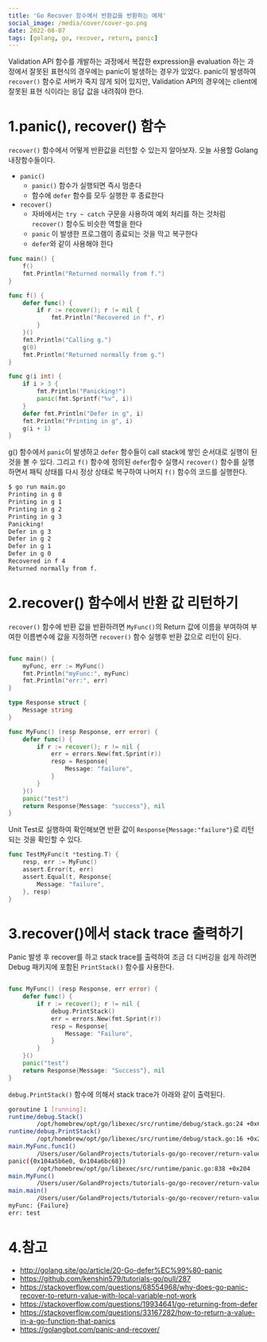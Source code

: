 ```yaml
---
title: 'Go Recover 함수에서 반환값을 반환하는 예제'
social_image: /media/cover/cover-go.png
date: 2022-08-07
tags: [golang, go, recover, return, panic]
---
```


Validation API 함수를 개발하는 과정에서 복잡한 expression을 evaluation 하는 과정에서 잘못된 표현식의 경우에는 panic이 발생하는 경우가 있었다. panic이 발생하여 `recover()` 함수로 서버가 죽지 않게 되어 있지만, Validation API의 경우에는 client에 잘못된 표현 식이라는 응답 값을 내려줘야 한다. 

# 1.panic(), recover() 함수

`recover()` 함수에서 어떻게 반환값을 리턴할 수 있는지 알아보자. 오늘 사용할 Golang 내장함수들이다.

- `panic()`
  - `panic()` 함수가 실행되면 즉시 멈춘다
  - 함수에 `defer` 함수를 모두 실행한 후 종료한다
- `recover()`
  - 자바에서는 `try ~ catch` 구문을 사용하여 예외 처리를 하는 것처럼 `recover()` 함수도 비슷한 역할을 한다
  - `panic` 이 발생한 프로그램이 종료되는 것을 막고 복구한다
  - `defer`와 같이 사용해야 한다



```go
func main() {
	f()
	fmt.Println("Returned normally from f.")
}

func f() {
	defer func() {
		if r := recover(); r != nil {
			fmt.Println("Recovered in f", r)
		}
	}()
	fmt.Println("Calling g.")
	g(0)
	fmt.Println("Returned normally from g.")
}

func g(i int) {
	if i > 3 {
		fmt.Println("Panicking!")
		panic(fmt.Sprintf("%v", i))
	}
	defer fmt.Println("Defer in g", i)
	fmt.Println("Printing in g", i)
	g(i + 1)
}

```



g() 함수에서 `panic`이 발생하고 `defer` 함수들이 call stack에 쌓인 순서대로 실행이 된 것을 볼 수 있다. 그리고 `f()` 함수에 정의된 `defer`함수 실행시 `recover()` 함수를 실행하면서 패틱 상태를 다시 정상 상태로 복구하여 나머지 `f()` 함수의 코드를 실행한다. 

```bash
$ go run main.go
Printing in g 0
Printing in g 1
Printing in g 2
Printing in g 3
Panicking!
Defer in g 3
Defer in g 2
Defer in g 1
Defer in g 0
Recovered in f 4
Returned normally from f.
```



# 2.recover() 함수에서 반환 값 리턴하기

`recover()` 함수에 반환 값을 반환하려면 `MyFunc()`의 Return 값에 이름을 부여하여 부여한 이름변수에 값을 지정하면 `recover()` 함수 실행후 반환 값으로 리턴이 된다.

```go

func main() {
	myFunc, err := MyFunc()
	fmt.Println("myFunc:", myFunc)
	fmt.Println("err:", err)
}

type Response struct {
	Message string
}

func MyFunc() (resp Response, err error) {
	defer func() {
		if r := recover(); r != nil {
			err = errors.New(fmt.Sprint(r))
			resp = Response{
				Message: "failure",
			}
		}
	}()
	panic("test")
	return Response{Message: "success"}, nil
}

```

Unit Test로 실행하여 확인해보면 반환 값이 `Response{Message:"failure"}`로 리턴되는 것을 확인할 수 있다. 

```go
func TestMyFunc(t *testing.T) {
	resp, err := MyFunc()
	assert.Error(t, err)
	assert.Equal(t, Response{
		Message: "failure",
	}, resp)
}
```

# 3.recover()에서 stack trace 출력하기

Panic 발생 후 recover를 하고 stack trace를 출력하여 조금 더 디버깅을 쉽게 하려면 Debug 패키지에 포함된 `PrintStack()` 함수를 사용한다. 

```go

func MyFunc() (resp Response, err error) {
	defer func() {
		if r := recover(); r != nil {
			debug.PrintStack()
			err = errors.New(fmt.Sprint(r))
			resp = Response{
				Message: "Failure",
			}
		}
	}()
	panic("test")
	return Response{Message: "Success"}, nil
}
```

`debug.PrintStack()` 함수에 의해서 stack trace가 아래와 같이 출력된다. 

```bash
goroutine 1 [running]:
runtime/debug.Stack()
        /opt/homebrew/opt/go/libexec/src/runtime/debug/stack.go:24 +0x68
runtime/debug.PrintStack()
        /opt/homebrew/opt/go/libexec/src/runtime/debug/stack.go:16 +0x20
main.MyFunc.func1()
        /Users/user/GolandProjects/tutorials-go/go-recover/return-value/main.go:22 +0x48
panic({0x104a5b6e0, 0x104a6bc68})
        /opt/homebrew/opt/go/libexec/src/runtime/panic.go:838 +0x204
main.MyFunc()
        /Users/user/GolandProjects/tutorials-go/go-recover/return-value/main.go:29 +0x74
main.main()
        /Users/user/GolandProjects/tutorials-go/go-recover/return-value/main.go:10 +0x20
myFunc: {Failure}
err: test

```



# 4.참고

- http://golang.site/go/article/20-Go-defer%EC%99%80-panic
- https://github.com/kenshin579/tutorials-go/pull/287
- https://stackoverflow.com/questions/68554968/why-does-go-panic-recover-to-return-value-with-local-variable-not-work
- https://stackoverflow.com/questions/19934641/go-returning-from-defer
- https://stackoverflow.com/questions/33167282/how-to-return-a-value-in-a-go-function-that-panics
- https://golangbot.com/panic-and-recover/